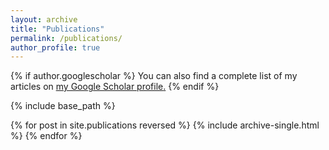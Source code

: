 ```yaml
---
layout: archive
title: "Publications"
permalink: /publications/
author_profile: true
---
```


{% if author.googlescholar %}
  You can also find a complete list of my articles on <u><a href="{{author.googlescholar}}">my Google Scholar profile</a>.</u>
{% endif %}

{% include base_path %}

{% for post in site.publications reversed %}
  {% include archive-single.html %}
{% endfor %}
